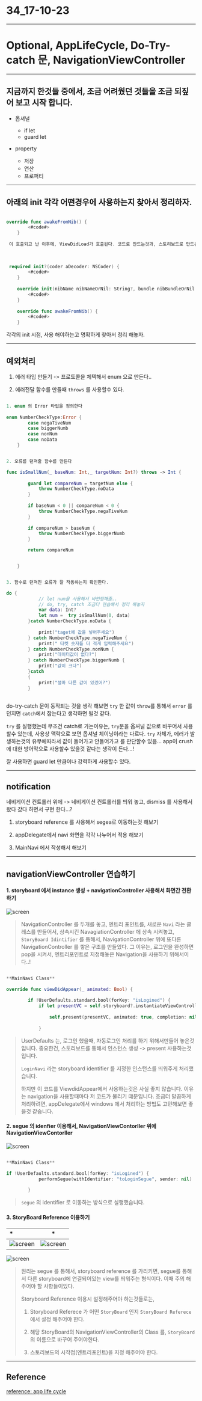 # 34_17-10-23

---

# Optional, AppLifeCycle, Do-Try-catch 문, NavigationViewController


---

## 지금까지 한것들 중에서, 조금 어려웠던 것들을 조금 되짚어 보고 시작 합니다.

- 옵셔널
	- if let
	- guard let
	
- property 
	- 저장
	- 연산
	- 프로퍼티
	
	
---

## 아래의 init 각각 어떤경우에 사용하는지 찾아서 정리하자.


```swift

override func awakeFromNib() {
        <#code#>
    }
    
 이 호출되고 난 이후에, ViewDidLoad가 호출된다. 코드로 만드는것과, 스토리보드로 만드는것의 시점 차이가 명확하다.
 
 
 
 required init?(coder aDecoder: NSCoder) {
        <#code#>
    }
    
    override init(nibName nibNameOrNil: String?, bundle nibBundleOrNil: Bundle?) {
        <#code#>
    }
    
    override func awakeFromNib() {
        <#code#>
    }

```

각각의 init 시점, 사용 해야하는고 명확하게 찾아서 정리 해놓자.


---



## 예외처리

1. 에러 타입 만들기
-> 프로토콜을 체텍해서 enum 으로 만든다..

2. 에러전달 함수를 만들때 `throws` 를 사용할수 있다.



```swift

1. enum 의 Error 타입을 정의한다
 
enum NumberCheckType:Error {
        case negaTiveNum
        case biggerNumb
        case nonNum
        case noData
    }


2. 오류를 던져줄 함수를 만든다 

func isSmallNum(_ baseNum: Int,_ targetNum: Int?) throws -> Int {
        
        guard let compareNum = targetNum else {
            throw NumberCheckType.noData
        }
        
        if baseNum < 0 || compareNum < 0 {
            throw NumberCheckType.negaTiveNum
        }
        
        if compareNum > baseNum {
            throw NumberCheckType.biggerNumb
        }

        return compareNum


    }


3. 함수로 던져진 오류가 잘 작동하는지 확인한다.

do {
            // let num을 사용해서 바인딩해줌..
            // do, try, catch 조금더 연습해서 정리 해놓자
            var data: Int?
            let num =  try isSmallNum(0, data)
        }catch NumberCheckType.noData {
            
            print("taget에 값을 넣어주세요")
        } catch NumberCheckType.negaTiveNum {
            print(" 타켓 숫자를 더 적게 입력해주세요")
        } catch NumberCheckType.nonNum {
            print("데이터값이 없다?")
        } catch NumberCheckType.biggerNumb {
            print("값이 크다")
        }catch
        {
            print("설마 다른 값이 있겠어?")
        }
    

```

do-try-catch 문이 동작되는 것을 생각 해보면
`try` 한 값이 `throw`를 통해서 `error` 를 던지면 `catch`에서 잡는다고 생각하면 될것 같다. 

`try` 를 실행했는데 무조건 catch로 가는이유는, 
`try`문을 옵셔널 값으로 바꾸어서 사용할수 있는데, 사용상 맥락으로 보면 옵셔널 체이닝이라는 다르다. `try` 자체가, 에러가 발생하는것의 유무에따라서 값이 들어가고 안들어가고 를 판단할수 있음... app이 crush에 대한 방어막으로 사용할수 있을것 같다는 생각이 든다...!

잘 사용하면 guard let 만큼이나 강력하게 사용할수 있다.

---


## notification 

네비게이션 컨트롤러 위에 -> 네비게이션 컨트롤러를 띄워 놓고, dismiss 를 사용해서 왔다 갔다 하면서 구현 한다...?

1. storyboard reference 를 사용해서 segea로 이동하는것 해보기

2. appDelegate에서 navi 화면을 각각 나누어서 적용 해보기

3. MainNavi 에서 작성해서 해보기

---

## navigationViewController 연습하기

#### 1. storyboard 에서 instance 생성 + navigationController 사용해서 화면간 전환 하기

![screen](/study/image/Navi.jpg)

> NavigationController 를 두개를 놓고, 엔트리 포인트를, 새로운 `Navi` 라는 클레스를 만들어서, 상속시킨 NavagiationController 에 상속 시켜놓고, `StoryBoard Idintifier` 를 통해서, NavigationController 위에 또다른 NavigationController 를 쌓은 구조를 만들었다. 그 이유는, 로그인을 완성하면 pop을 시켜서, 엔트리포인트로 지정해놓은 Navigation을 사용하기 위해서이다..!
> 


```swift

**MainNavi Class**

override func viewDidAppear(_ animated: Bool) {
        
        if !UserDefaults.standard.bool(forKey: "isLogined") {
            if let presentVC = self.storyboard?.instantiateViewController(withIdentifier: "LoginNavi") {
                
                self.present(presentVC, animated: true, completion: nil)
                
            }


```

> UserDefaults 는, 로그인 했을때, 자동로그인 처리를 하기 위해서만들어 놓은것입니다. 중요한건, 스토리보드를 통해서 인스턴스 생성 -> present 사용하는것 입니다. 
> 
> `LoginNavi` 라는 storyboard identifier 를 지정한 인스턴스를 띄워주게 처리했습니다.
> 
> 하지만 이 코드를 ViewdidAppear에서 사용하는것은 사실 좋지 않습니다. 이유는 navigation을 사용할때마다 저 코드가 불리기 떄문입니다. 조금더 말끔하게 처리하려면, appDelegate에서 windows 에서 처리하는 방법도 고민해보면 좋을것 같습니다. 
> 

#### 2. segue 의 idenfier 이용해서, NavigationViewContorller 위에 NavigationViewContorller


![screen](/study/image/Navi-1.jpg)

```swift

**MainNavi Class**

if !UserDefaults.standard.bool(forKey: "isLogined") {
            performSegue(withIdentifier: "toLoginSegue", sender: nil)
            
        }


```
> `segue` 의 identifier 로 이동하는 방식으로 실행했습니다.

#### 3. StoryBoard Reference 이용하기

| *  | * | 
| :------------ | :-----------: | 
| ![screen](/study/image/Navi-2.jpg) | ![screen](/study/image/Navi-3.jpg) | 

![screen](/study/image/Navi-4.jpg)

> 원리는 segue 를 통해서, storyboard reference 를 가리키면, segue를 통해서 다른 storyboard에 연결되어있는 view를 띄워주는 형식이다. 이때 주의 해주어야 할 사항들이있다.
> 
> Storyboard Reference 이용시 설정해주어야 하는것들로는, 
> 
> 1. Storyboard Referece 가 어떤 `StoryBoard` 인지 `StoryBoard Referece`에서 설정 해주어야 한다.
> 
> 2. 해당 StoryBoard의 NavigationViewController의 Class 를, `StoryBoard`의 이름으로 바꾸어 주어야한다. 
> 
> 3. 스토리보드의 시작점(엔트리포인트)을 지정 해주어야 한다.
> 

---

## Reference

[reference: app life cycle ](https://developer.apple.com/documentation/uikit/core_app/managing_your_app_s_life_cycle#2934064)